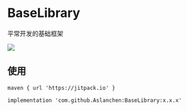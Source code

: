 # BaseLibrary
平常开发的基础框架

[![](https://jitpack.io/v/Aslanchen/BaseLibrary.svg)](https://jitpack.io/#Aslanchen/BaseLibrary)

## 使用
```
maven { url 'https://jitpack.io' }

implementation 'com.github.Aslanchen:BaseLibrary:x.x.x'
```
